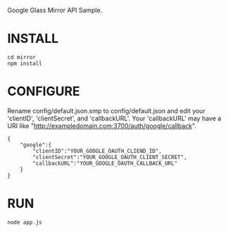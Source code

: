Google Glass Mirror API Sample.

INSTALL
=======

    cd mirror
    npm install



CONFIGURE
=========

Rename config/default.json.smp to config/default.json and edit your 'clientID',
'clientSecret', and 'callbackURL'.  Your 'callbackURL' may have a URI like
"http://exampledomain.com:3700/auth/google/callback".

    {
        "google":{
            "clientID":"YOUR_GOOGLE_OAUTH_CLIEND_ID",
            "clientSecret":"YOUR_GOOGLE_OAUTH_CLIENT_SECRET",
            "callbackURL":"YOUR_GOOGLE_OAUTH_CALLBACK_URL"
        }
    }



RUN
===

    node app.js
